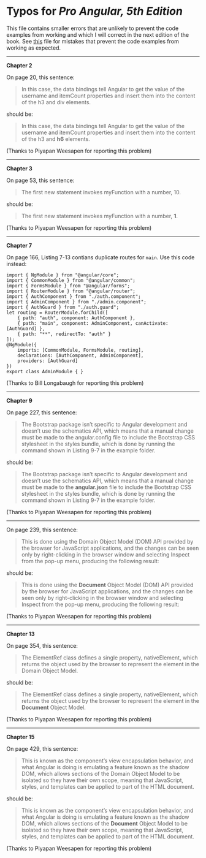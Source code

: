 # Typos for *Pro Angular, 5th Edition*

This file contains smaller errors that are unlikely to prevent the code examples from working and which I will correct in the next edition of the book. See [this](errata.md) file for mistakes that prevent the code examples from working as expected.

---

**Chapter 2**

On page 20, this sentence:

>   In this case, the data bindings tell Angular to get the value of the username and 
itemCount properties and insert them into the content of the h3 and div elements.

should be:

>   In this case, the data bindings tell Angular to get the value of the username and 
itemCount properties and insert them into the content of the h3 and **h6** elements.

(Thanks to Piyapan Weesapen for reporting this problem)

---

**Chapter 3**

On page 53, this sentence:

>   The first new statement invokes myFunction with a number, 10.

should be:

>   The first new statement invokes myFunction with a number, **1**.

(Thanks to Piyapan Weesapen for reporting this problem)

---

**Chapter 7**

On page 166, Listing 7-13 contians duplicate routes for `main`. Use this code instead:

    import { NgModule } from "@angular/core";
    import { CommonModule } from "@angular/common";
    import { FormsModule } from "@angular/forms";
    import { RouterModule } from "@angular/router";
    import { AuthComponent } from "./auth.component";
    import { AdminComponent } from "./admin.component";
    import { AuthGuard } from "./auth.guard";
    let routing = RouterModule.forChild([
        { path: "auth", component: AuthComponent },
        { path: "main", component: AdminComponent, canActivate: [AuthGuard] },
        { path: "**", redirectTo: "auth" }
    ]);
    @NgModule({
        imports: [CommonModule, FormsModule, routing],
        declarations: [AuthComponent, AdminComponent],
        providers: [AuthGuard]
    })
    export class AdminModule { }

(Thanks to Bill Longabaugh for reporting this problem)

---

**Chapter 9**

On page 227, this sentence:

>   The Bootstrap package isn’t specific to Angular development and doesn’t use the schematics API, 
> which means that a manual change must be made to the angular.config file to include the Bootstrap CSS 
> stylesheet in the styles bundle, which is done by running the command shown in Listing 9-7 in the example 
> folder. 

should be:

>   The Bootstrap package isn’t specific to Angular development and doesn’t use the schematics API, 
> which means that a manual change must be made to the **angular.json** file to include the Bootstrap CSS 
> stylesheet in the styles bundle, which is done by running the command shown in Listing 9-7 in the example 
> folder. 

(Thanks to Piyapan Weesapen for reporting this problem)

---

On page 239, this sentence:

> This is done using the Domain Object Model (DOM) API provided by the browser for JavaScript applications, and the changes can be seen only by right-clicking in the browser window and selecting Inspect from the pop-up menu, producing the following result:

should be:

> This is done using the **Document** Object Model (DOM) API provided by the browser for JavaScript applications, and the changes can be seen only by right-clicking in the browser window and selecting Inspect from the pop-up menu, producing the following result:

(Thanks to Piyapan Weesapen for reporting this problem)

---

**Chapter 13**

On page 354, this sentence:

>   The ElementRef class defines a single property, nativeElement, which returns the object used by the browser to represent the element in the Domain Object Model.

should be:

> The ElementRef class defines a single property, nativeElement, which returns the object used by the browser to represent the element in the **Document** Object Model.

(Thanks to Piyapan Weesapen for reporting this problem)

---

**Chapter 15**

On page 429, this sentence:

>   This is known as the component’s view encapsulation behavior, and what Angular is doing is emulating a feature known as the shadow DOM, which allows sections of the Domain Object Model to be isolated so they have their own scope, meaning that JavaScript, styles, and templates can be applied to part of the HTML document.

should be:

>   This is known as the component’s view encapsulation behavior, and what Angular is doing is emulating a feature known as the shadow DOM, which allows sections of the **Document** Object Model to be isolated so they have their own scope, meaning that JavaScript, styles, and templates can be applied to part of the HTML document.

(Thanks to Piyapan Weesapen for reporting this problem)


